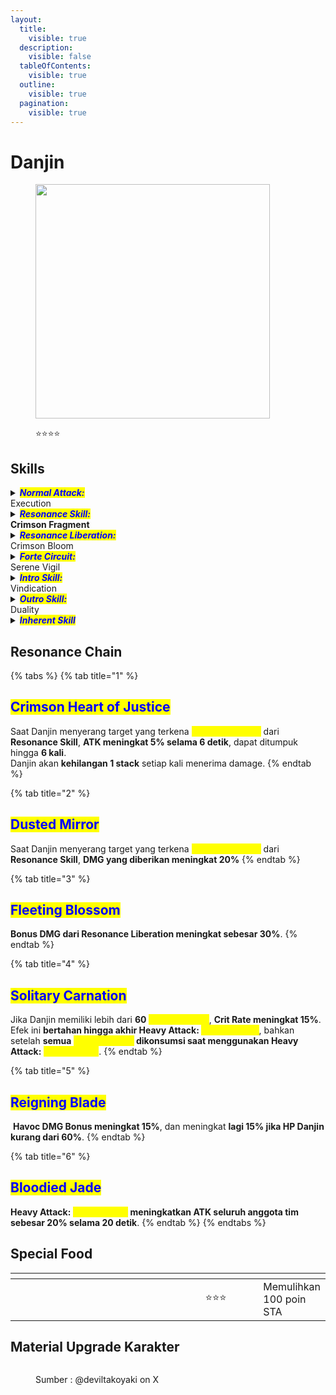 ```yaml
---
layout:
  title:
    visible: true
  description:
    visible: false
  tableOfContents:
    visible: true
  outline:
    visible: true
  pagination:
    visible: true
---
```


# Danjin

<figure><img src="https://wuthering.wiki/img/rolecard_1602.png" alt="" width="375"><figcaption><p><span data-gb-custom-inline data-tag="emoji" data-code="2b50">⭐</span><span data-gb-custom-inline data-tag="emoji" data-code="2b50">⭐</span><span data-gb-custom-inline data-tag="emoji" data-code="2b50">⭐</span><span data-gb-custom-inline data-tag="emoji" data-code="2b50">⭐</span></p></figcaption></figure>

## Skills

<details>

<summary><em><mark style="color:blue;"><strong>Normal Attack:</strong></mark></em><br>Execution</summary>

<mark style="color:blue;">**Basic Attack**</mark>\
Danjin melakukan hingga **3 serangan berturut-turut**, memberikan <img src="https://wuthering.wiki/img/element_6.png" alt="" data-size="line"> **Havoc DMG**.

<mark style="color:blue;">**Heavy Attack**</mark>\
Danjin **mengonsumsi STA** untuk melancarkan **serangan bertubi-tubi**, memberikan <img src="https://wuthering.wiki/img/element_6.png" alt="" data-size="line"> **Havoc DMG**.

<mark style="color:blue;">**Mid-air Attack**</mark>\
Danjin melakukan hingga **3 serangan berturut-turut**, memberikan <img src="https://wuthering.wiki/img/element_6.png" alt="" data-size="line"> **Havoc DMG**.

<mark style="color:blue;">**Dodge Counter**</mark>\
Setelah **Dodge Counter yang sukses**, Danjin dapat menggunakan **Resonance Skill:&#x20;**<mark style="color:yellow;">**Crimson Fragment**</mark> untuk melancarkan **Resonance Skill:&#x20;**<mark style="color:yellow;">**Crimson Erosion**</mark>.

</details>

<details>

<summary><em><mark style="color:blue;"><strong>Resonance Skill:</strong></mark></em><br><strong>Crimson Fragment</strong></summary>

Setiap kali <mark style="color:yellow;">**Crimson Fragment**</mark> digunakan, **mengonsumsi 3% HP maksimum Danjin**.\
**Jika HP Danjin kurang dari 1%, skill ini tidak lagi mengonsumsi HP**.

<mark style="color:blue;">**Carmine Gleam**</mark>\
Danjin menyerang target, memberikan <img src="https://wuthering.wiki/img/element_6.png" alt="" data-size="line"> **Havoc DMG**.

<mark style="color:blue;">**Crimson Erosion**</mark>\
Setelah **Basic Attack 2**, **Dodge Counter**, atau **Intro Skill:&#x20;**<mark style="color:yellow;">**Vindication**</mark>, gunakan **Resonance Skill** untuk melakukan hingga **2 serangan berturut-turut**, memberikan <img src="https://wuthering.wiki/img/element_6.png" alt="" data-size="line"> **Havoc DMG**.\
Jika <mark style="color:yellow;">**Crimson Erosion**</mark>**&#x20;2** mengenai target, akan **menerapkan efek** <mark style="color:yellow;">**Incinerating Will**</mark>.

<mark style="color:blue;">**Incinerating Will**</mark>\
**Danjin memberikan 20% lebih banyak DMG ke target yang memiliki efek&#x20;**<mark style="color:yellow;">**Incinerating Will**</mark>.

<mark style="color:blue;">**Sanguine Pulse**</mark>\
Gunakan **Resonance Skill setelah Basic Attack 3** untuk melancarkan **hingga 3 serangan berturut-turut**, memberikan <img src="https://wuthering.wiki/img/element_6.png" alt="" data-size="line"> **Havoc DMG**.

</details>

<details>

<summary><em><mark style="color:blue;"><strong>Resonance Liberation:</strong></mark></em><br>Crimson Bloom</summary>

**Danjin meluapkan amarahnya** dengan mengayunkan **dual blade** secara cepat, melakukan **serangkaian serangan bertubi-tubi** dan diakhiri dengan _<mark style="color:yellow;">**Scarlet Burst**</mark>_, memberikan <img src="https://wuthering.wiki/img/element_6.png" alt="" data-size="line"> **Havoc DMG**.

</details>

<details>

<summary><em><mark style="color:blue;"><strong>Forte Circuit:</strong></mark></em><br>Serene Vigil</summary>

<mark style="color:blue;">**Heavy Attack: Chaoscleave**</mark>\
Setelah mengumpulkan **60&#x20;**<mark style="color:yellow;">**Ruby Blossom**</mark>, tahan **Basic Attack** untuk mengonsumsi semua <mark style="color:yellow;">**Ruby Blossom**</mark> dan melancarkan **Chaoscleave**, memberikan <img src="https://wuthering.wiki/img/element_6.png" alt="" data-size="line"> **Havoc DMG** (**dihitung sebagai Heavy Attack DMG**) serta **memulihkan HP Danjin**.\
Jika <mark style="color:yellow;">**Ruby Blossom**</mark>**&#x20;mencapai lebih dari 120**, maka **120&#x20;**<mark style="color:yellow;">**Ruby Blossom**</mark>**&#x20;dikonsumsi** untuk meningkatkan **DMG Multiplier dari&#x20;**<mark style="color:yellow;">**Chaoscleave**</mark>**&#x20;dan&#x20;**<mark style="color:yellow;">**Scatterbloom**</mark> yang digunakan kali ini.

<mark style="color:blue;">**Heavy Attack: Scatterbloom**</mark>\
Gunakan **Basic Attack setelah Heavy Attack:&#x20;**<mark style="color:yellow;">**Chaoscleave**</mark> untuk melancarkan <mark style="color:yellow;">**Scatterbloom**</mark>, menyerang target dan memberikan <img src="https://wuthering.wiki/img/element_6.png" alt="" data-size="line"> **Havoc DMG** (**dihitung sebagai Heavy Attack DMG**).

<mark style="color:blue;">**Ruby Blossom**</mark>\
Danjin bisa menyimpan hingga **120&#x20;**<mark style="color:yellow;">**Ruby Blossom**</mark>.\
Danjin mendapatkan <mark style="color:yellow;">**Ruby Blossom**</mark> setiap kali menggunakan **Resonance Skill:&#x20;**<mark style="color:yellow;">**Crimson Fragment**</mark>.

</details>

<details>

<summary><em><mark style="color:blue;"><strong>Intro Skill:</strong></mark></em><br>Vindication</summary>

Dengan tekad yang tak tergoyahkan, Danjin melancarkan serangan, memberikan <img src="https://wuthering.wiki/img/element_6.png" alt="" data-size="line"> **Havoc DMG**.

</details>

<details>

<summary><em><mark style="color:blue;"><strong>Outro Skill:</strong></mark></em><br>Duality</summary>

**Resonator** yang masuk mendapatkan **23%** <img src="https://wuthering.wiki/img/element_6.png" alt="" data-size="line"> **Havoc DMG Amplification** selama **14 detik** atau hingga mereka digantikan.

</details>

<details>

<summary><em><mark style="color:blue;"><strong>Inherent Skill</strong></mark></em></summary>

**Crimson Light**

* **DMG dari Resonance Skill:&#x20;**<mark style="color:yellow;">**Crimson Erosion**</mark>**&#x20;yang dipicu oleh Dodge Counter:&#x20;**<mark style="color:yellow;">**Ruby Shades**</mark>**&#x20;meningkat 20%**.
* **Biaya HP berkurang** dan jumlah <mark style="color:yellow;">**Ruby Blossom**</mark>**&#x20;yang diperoleh menjadi dua kali lipat**.

**Overflow**

* Setelah menggunakan **Resonance Skill:&#x20;**<mark style="color:yellow;">**Sanguine Pulse**</mark>, **DMG dari Heavy Attack Danjin meningkat sebesar 30% selama 5 detik**.

</details>

## Resonance Chain

{% tabs %}
{% tab title="1" %}
## <mark style="color:blue;">Crimson Heart of Justice</mark>

Saat Danjin menyerang target yang terkena <mark style="color:yellow;">**Incinerating Will**</mark> dari **Resonance Skill**, **ATK meningkat 5% selama 6 detik**, dapat ditumpuk hingga **6 kali**.\
Danjin akan **kehilangan 1 stack** setiap kali menerima damage.
{% endtab %}

{% tab title="2" %}
## <mark style="color:blue;">Dusted Mirror</mark>

Saat Danjin menyerang target yang terkena <mark style="color:yellow;">**Incinerating Will**</mark> dari **Resonance Skill**, **DMG yang diberikan meningkat 20%**
{% endtab %}

{% tab title="3" %}
## <mark style="color:blue;">Fleeting Blossom</mark>

**Bonus DMG dari Resonance Liberation meningkat sebesar 30%**.
{% endtab %}

{% tab title="4" %}
## <mark style="color:blue;">Solitary Carnation</mark>

Jika Danjin memiliki lebih dari **60&#x20;**<mark style="color:yellow;">**Ruby Blossom**</mark>, **Crit Rate meningkat 15%**.\
Efek ini **bertahan hingga akhir Heavy Attack:&#x20;**<mark style="color:yellow;">**Scatterbloom**</mark>, bahkan setelah **semua&#x20;**<mark style="color:yellow;">**Ruby Blossom**</mark>**&#x20;dikonsumsi saat menggunakan Heavy Attack:&#x20;**<mark style="color:yellow;">**Chaoscleave**</mark>.
{% endtab %}

{% tab title="5" %}
## <mark style="color:blue;">Reigning Blade</mark>

<img src="https://wuthering.wiki/img/element_6.png" alt="" data-size="line"> **Havoc DMG Bonus meningkat 15%**, dan meningkat **lagi 15% jika HP Danjin kurang dari 60%**.
{% endtab %}

{% tab title="6" %}
## <mark style="color:blue;">Bloodied Jade</mark>

**Heavy Attack:&#x20;**<mark style="color:yellow;">**Chaoscleave**</mark>**&#x20;meningkatkan ATK seluruh anggota tim sebesar 20% selama 20 detik**.
{% endtab %}
{% endtabs %}

## Special Food

<table data-header-hidden><thead><tr><th width="267"></th><th width="127" align="center"></th><th></th></tr></thead><tbody><tr><td><img src="https://wuthering.wiki/img/item_80001004.png" alt=""></td><td align="center"><span data-gb-custom-inline data-tag="emoji" data-code="2b50">⭐</span><span data-gb-custom-inline data-tag="emoji" data-code="2b50">⭐</span><span data-gb-custom-inline data-tag="emoji" data-code="2b50">⭐</span></td><td>Memulihkan 100 poin STA</td></tr></tbody></table>

## Material Upgrade Karakter

<figure><img src="https://i.postimg.cc/2ymstS8x/Danjin.png" alt=""><figcaption><p>Sumber :  @deviltakoyaki on X</p></figcaption></figure>

